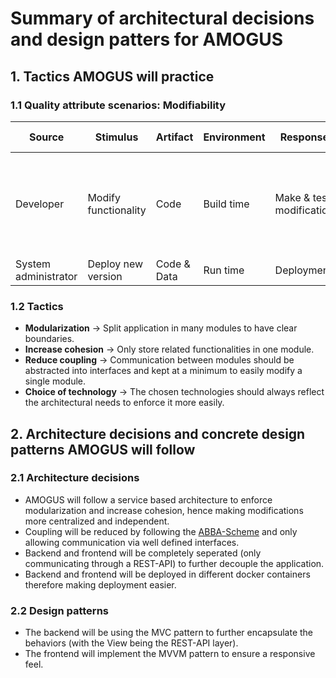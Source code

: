 # Summary of architectural decisions and design patters for AMOGUS

## 1. Tactics AMOGUS will practice

### 1.1 Quality attribute scenarios: Modifiability

| Source               | Stimulus             | Artifact    | Environment | Response                 | Response measure                                                                |
| -------------------- | -------------------- | ----------- | ----------- | ------------------------ | ------------------------------------------------------------------------------- |
| Developer            | Modify functionality | Code        | Build time  | Make & test modification | Extent to which this modification affects other functions or quality attributes |
| System administrator | Deploy new version   | Code & Data | Run time    | Deployment               | Downtime, effort                                                                |

### 1.2 Tactics

- __Modularization__ → Split application in many modules to have clear boundaries.
- __Increase cohesion__ → Only store related functionalities in one module.
- __Reduce coupling__ → Communication between modules should be abstracted into interfaces and kept at a minimum to easily modify a single module.
- __Choice of technology__ → The chosen technologies should always reflect the architectural needs to enforce it more easily.

## 2. Architecture decisions and concrete design patterns AMOGUS will follow

### 2.1 Architecture decisions

- AMOGUS will follow a service based architecture to enforce modularization and increase cohesion, hence making modifications more centralized and independent.
- Coupling will be reduced by following the [ABBA-Scheme](https://github.com/CUMGroup/AMOGUS/blob/main/documents/architecture/architecture/BackendArchitecture.pdf) and only allowing communication via well defined interfaces.
- Backend and frontend will be completely seperated (only communicating through a REST-API) to further decouple the application.
- Backend and frontend will be deployed in different docker containers therefore making deployment easier.

### 2.2 Design patterns

- The backend will be using the MVC pattern to further encapsulate the behaviors (with the View being the REST-API layer).
- The frontend will implement the MVVM pattern to ensure a responsive feel. 
